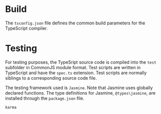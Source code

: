 # Build

The `tsconfig.json` file defines the common build parameters for the TypeScript compiler.

# Testing

For testing purposes, the TypeSript source code is compiled into the `test` subfolder in CommonJS module format. Test scripts are written in TypeScript and have the `spec.ts` extension. Test scripts are normally siblings to a corresponding source code file.

The testing framework used is `Jasmine`. Note that Jasmine uses globally declared functions. The type definitions for Jasmine, `@types\jasmine`, are installed through the `package.json` file.

`karma`